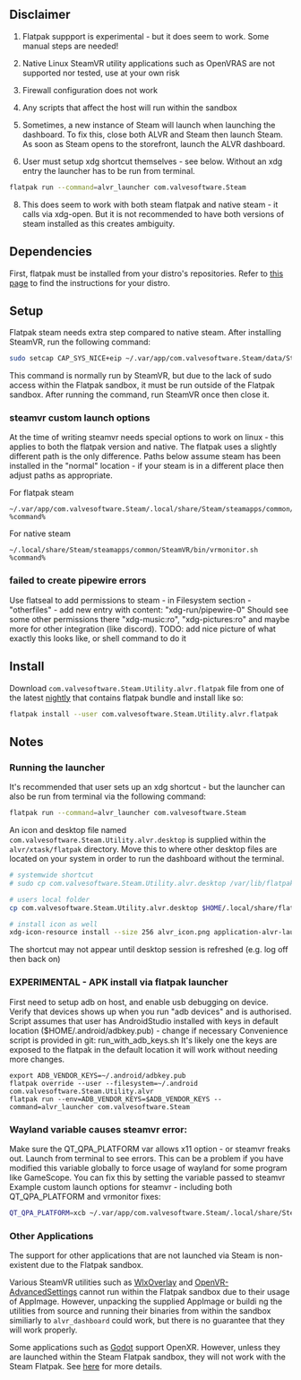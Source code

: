 ## Disclaimer

1. Flatpak suppport is experimental - but it does seem to work. Some manual steps are needed!

2. Native Linux SteamVR utility applications such as OpenVRAS are not supported nor tested, use at your own risk

3. Firewall configuration does not work

4. Any scripts that affect the host will run within the sandbox

5. Sometimes, a new instance of Steam will launch when launching the dashboard. To fix this, close both ALVR and Steam then launch Steam. As soon as Steam opens to the storefront, launch the ALVR dashboard.

6. User must setup xdg shortcut themselves - see below. Without an xdg entry the launcher has to be run from terminal.

```sh
flatpak run --command=alvr_launcher com.valvesoftware.Steam
```

8. This does seem to work with both steam flatpak and native steam - it calls via xdg-open. But it is not recommended to have both versions of steam installed as this creates ambiguity.

## Dependencies

First, flatpak must be installed from your distro's repositories. Refer to [this page](https://flatpak.org/setup/) to find the instructions for your distro.

## Setup

Flatpak steam needs extra step compared to native steam. After installing SteamVR, run the following command:

```sh
sudo setcap CAP_SYS_NICE+eip ~/.var/app/com.valvesoftware.Steam/data/Steam/steamapps/common/SteamVR/bin/linux64/vrcompositor-launcher
```

This command is normally run by SteamVR, but due to the lack of sudo access within the Flatpak sandbox, it must be run outside of the Flatpak sandbox. After running the command, run SteamVR once then close it.

### steamvr custom launch options
At the time of writing steamvr needs special options to work on linux - this applies to both the flatpak version and native. The flatpak uses a slightly different path is the only difference. Paths below assume steam has been installed in the "normal" location - if your steam is in a different place then adjust paths as appropriate.

For flatpak steam
```
~/.var/app/com.valvesoftware.Steam/.local/share/Steam/steamapps/common/SteamVR/bin/vrmonitor.sh %command%
```

For native steam
```
~/.local/share/Steam/steamapps/common/SteamVR/bin/vrmonitor.sh %command%
```

### failed to create pipewire errors
Use flatseal to add permissions to steam - in Filesystem section - "otherfiles" - add new entry with content: "xdg-run/pipewire-0"
Should see some other permissions there "xdg-music:ro", "xdg-pictures:ro" and maybe more for other integration (like discord).
TODO: add nice picture of what exactly this looks like, or shell command to do it

## Install

Download `com.valvesoftware.Steam.Utility.alvr.flatpak` file from one of the latest [nightly](https://github.com/alvr-org/ALVR-nightly/releases) that contains flatpak bundle and install like so:

```sh
flatpak install --user com.valvesoftware.Steam.Utility.alvr.flatpak
```

## Notes

### Running the launcher

It's recommended that user sets up an xdg shortcut - but the launcher can also be run from terminal via the following command:
```sh
flatpak run --command=alvr_launcher com.valvesoftware.Steam
```

An icon and desktop file named `com.valvesoftware.Steam.Utility.alvr.desktop` is supplied within the `alvr/xtask/flatpak` directory. Move this to where other desktop files are located on your system in order to run the dashboard without the terminal.

```sh
# systemwide shortcut
# sudo cp com.valvesoftware.Steam.Utility.alvr.desktop /var/lib/flatpak/exports/share/applications/ 

# users local folder
cp com.valvesoftware.Steam.Utility.alvr.desktop $HOME/.local/share/flatpak/exports/share/applications/

# install icon as well
xdg-icon-resource install --size 256 alvr_icon.png application-alvr-launcher
```

The shortcut may not appear until desktop session is refreshed (e.g. log off then back on)

### EXPERIMENTAL - APK install via flatpak launcher 
First need to setup adb on host, and enable usb debugging on device. Verify that devices shows up when you run "adb devices" and is authorised.
Script assumes that user has AndroidStudio installed with keys in default location ($HOME/.android/adbkey.pub) - change if necessary
Convenience script is provided in git: run_with_adb_keys.sh
It's likely one the keys are exposed to the flatpak in the default location it will work without needing more changes.
```
export ADB_VENDOR_KEYS=~/.android/adbkey.pub
flatpak override --user --filesystem=~/.android com.valvesoftware.Steam.Utility.alvr
flatpak run --env=ADB_VENDOR_KEYS=$ADB_VENDOR_KEYS --command=alvr_launcher com.valvesoftware.Steam
```

### Wayland variable causes steamvr error:
Make sure the QT_QPA_PLATFORM var allows x11 option - or steamvr freaks out. Launch from terminal to see errors.
This can be a problem if you have modified this variable globally to force usage of wayland for some program like GameScope. 
You can fix this by setting the variable passed to steamvr
Example custom launch options for steamvr - including both QT_QPA_PLATFORM and vrmonitor fixes:

```sh
QT_QPA_PLATFORM=xcb ~/.var/app/com.valvesoftware.Steam/.local/share/Steam/steamapps/common/SteamVR/bin/vrmonitor.sh %command%
```

### Other Applications

The support for other applications that are not launched via Steam is non-existent due to the Flatpak sandbox.

Various SteamVR utilities such as [WlxOverlay](https://github.com/galister/WlxOverlay) and [OpenVR-AdvancedSettings](https://github.com/OpenVR-Advanced-Settings/OpenVR-AdvancedSettings) cannot run within the Flatpak sandbox due to their usage of AppImage. However, unpacking the supplied AppImage or buildi  ng the utilities from source and running their binaries from within the sandbox similiarly to `alvr_dashboard` could work, but there is no guarantee that they will work properly.

Some applications such as [Godot](https://godotengine.org) support OpenXR. However, unless they are launched within the Steam Flatpak sandbox, they will not work with the Steam Flatpak. See [here](https://github.com/flathub/com.valvesoftware.Steam/issues/1010) for more details.
